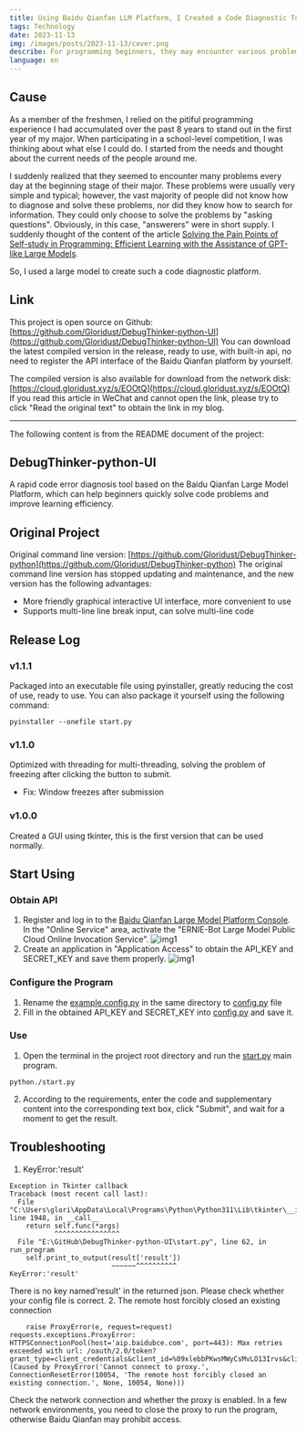```yaml
---
title: Using Baidu Qianfan LLM Platform, I Created a Code Diagnostic Tool for Beginners
tags: Technology
date: 2023-11-13
img: /images/posts/2023-11-13/cover.png
describe: For programming beginners, they may encounter various problems at the initial stage. These problems are usually very simple and typical; however, the vast majority of people do not know how to diagnose and solve these problems, nor do they know how to search for information. So, I used a large model to create such a code diagnostic platform.
language: en
---
```

## Cause

As a member of the freshmen, I relied on the pitiful programming experience I had accumulated over the past 8 years to stand out in the first year of my major. When participating in a school-level competition, I was thinking about what else I could do. I started from the needs and thought about the current needs of the people around me.

I suddenly realized that they seemed to encounter many problems every day at the beginning stage of their major. These problems were usually very simple and typical; however, the vast majority of people did not know how to diagnose and solve these problems, nor did they know how to search for information. They could only choose to solve the problems by "asking questions". Obviously, in this case, "answerers" were in short supply. I suddenly thought of the content of the article [Solving the Pain Points of Self-study in Programming: Efficient Learning with the Assistance of GPT-like Large Models](https://gloridust.xyz/%E6%8A%80%E6%9C%AF/2023/08/24/studywithgpt.html).

So, I used a large model to create such a code diagnostic platform.

## Link

This project is open source on Github: [https://github.com/Gloridust/DebugThinker-python-UI](https://github.com/Gloridust/DebugThinker-python-UI) You can download the latest compiled version in the release, ready to use, with built-in api, no need to register the API interface of the Baidu Qianfan platform by yourself.

The compiled version is also available for download from the network disk: [https://cloud.gloridust.xyz/s/EOOtQ](https://cloud.gloridust.xyz/s/EOOtQ)
If you read this article in WeChat and cannot open the link, please try to click "Read the original text" to obtain the link in my blog.

***

The following content is from the README document of the project:

## DebugThinker-python-UI

A rapid code error diagnosis tool based on the Baidu Qianfan Large Model Platform, which can help beginners quickly solve code problems and improve learning efficiency.

## Original Project

Original command line version: [https://github.com/Gloridust/DebugThinker-python](https://github.com/Gloridust/DebugThinker-python)
The original command line version has stopped updating and maintenance, and the new version has the following advantages:
- More friendly graphical interactive UI interface, more convenient to use
- Supports multi-line line break input, can solve multi-line code

## Release Log
### v1.1.1
Packaged into an executable file using pyinstaller, greatly reducing the cost of use, ready to use. You can also package it yourself using the following command:
```
pyinstaller --onefile start.py
```
### v1.1.0
Optimized with threading for multi-threading, solving the problem of freezing after clicking the button to submit.
- Fix: Window freezes after submission
### v1.0.0
Created a GUI using tkinter, this is the first version that can be used normally.
## Start Using
### Obtain API
1. Register and log in to the [Baidu Qianfan Large Model Platform Console](https://console.bce.baidu.com/qianfan/ais/console/onlineService). In the "Online Service" area, activate the "ERNIE-Bot Large Model Public Cloud Online Invocation Service".
![img1](/images/posts/2023-11-13/1.png)
2. Create an application in "Application Access" to obtain the API_KEY and SECRET_KEY and save them properly.
![img1](/images/posts/2023-11-13/2.png)
### Configure the Program
1. Rename the [example.config.py](./example.config.py) in the same directory to [config.py](./config.py) file
2. Fill in the obtained API_KEY and SECRET_KEY into [config.py](./config.py) and save it.
### Use
1. Open the terminal in the project root directory and run the [start.py](./start.py) main program.
```
python./start.py
```
2. According to the requirements, enter the code and supplementary content into the corresponding text box, click "Submit", and wait for a moment to get the result.
## Troubleshooting
1. KeyError:'result'
```
Exception in Tkinter callback
Traceback (most recent call last):
  File "C:\Users\glori\AppData\Local\Programs\Python\Python311\Lib\tkinter\__init__.py", line 1948, in __call__
    return self.func(*args)
           ^^^^^^^^^^^^^^^^
  File "E:\GitHub\DebugThinker-python-UI\start.py", line 62, in run_program
    self.print_to_output(result['result'])
                         ~~~~~~^^^^^^^^^^
KeyError:'result'
```
There is no key named'result' in the returned json. Please check whether your config file is correct.
2. The remote host forcibly closed an existing connection
```
    raise ProxyError(e, request=request)
requests.exceptions.ProxyError: HTTPSConnectionPool(host='aip.baidubce.com', port=443): Max retries exceeded with url: /oauth/2.0/token?grant_type=client_credentials&client_id=%09xlebbPKwsMWyCsMvLO13Irvs&client_secret=OaTeLIwkmX3IiQUGRaAydTGYW5A5SC35 (Caused by ProxyError('Cannot connect to proxy.', ConnectionResetError(10054, 'The remote host forcibly closed an existing connection.', None, 10054, None)))
```
Check the network connection and whether the proxy is enabled. In a few network environments, you need to close the proxy to run the program, otherwise Baidu Qianfan may prohibit access.
